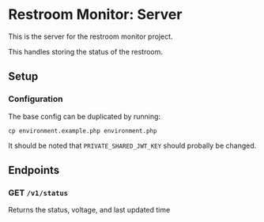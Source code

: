 # Restroom Monitor: Server

This is the server for the restroom monitor project.

This handles storing the status of the restroom.


## Setup

### Configuration
The base config can be duplicated by running:
```
cp environment.example.php environment.php
```

It should be noted that `PRIVATE_SHARED_JWT_KEY` should probally be changed.


## Endpoints

### GET `/v1/status`

Returns the status, voltage, and last updated time
